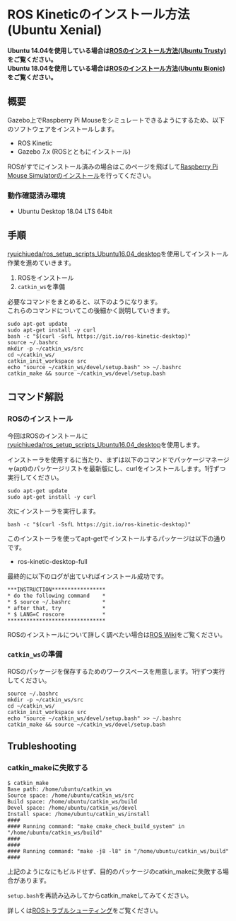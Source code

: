 # ROS Kineticのインストール方法\(Ubuntu Xenial\)

**Ubuntu 14.04を使用している場合は**[**ROSのインストール方法\(Ubuntu Trusty\)**](https://github.com/yukixx6/raspimouse_sim_tutorial/tree/7c9122da47fbadaecd28e305f94195df25a8a7ba/docs/source/how_to_install_ros_indigo.html)**をご覧ください。**  
**Ubuntu 18.04を使用している場合は**[**ROSのインストール方法\(Ubuntu Bionic\)**](https://github.com/yukixx6/raspimouse_sim_tutorial/tree/7c9122da47fbadaecd28e305f94195df25a8a7ba/docs/source/how_to_install_ros_melodic.html)**をご覧ください。**

## 概要

Gazebo上でRaspberry Pi Mouseをシミュレートできるようにするため、以下のソフトウェアをインストールします。

* ROS Kinetic
* Gazebo 7.x \(ROSとともにインストール\)

ROSがすでにインストール済みの場合はこのページを飛ばして[Raspberry Pi Mouse Simulatorのインストール](https://github.com/yukixx6/raspimouse_sim_tutorial/tree/7c9122da47fbadaecd28e305f94195df25a8a7ba/docs/source/how_to_install_simulator_xenial.html)を行ってください。

### 動作確認済み環境

* Ubuntu Desktop 18.04 LTS 64bit

## 手順

[ryuichiueda/ros\_setup\_scripts\_Ubuntu16.04\_desktop](https://github.com/ryuichiueda/ros_setup_scripts_Ubuntu16.04_desktop)を使用してインストール作業を進めていきます。

1. ROSをインストール
2. `catkin_ws`を準備

必要なコマンドをまとめると、以下のようになります。  
これらのコマンドについてこの後細かく説明していきます。

```text
sudo apt-get update
sudo apt-get install -y curl
bash -c "$(curl -SsfL https://git.io/ros-kinetic-desktop)"
source ~/.bashrc
mkdir -p ~/catkin_ws/src
cd ~/catkin_ws/
catkin_init_workspace src
echo "source ~/catkin_ws/devel/setup.bash" >> ~/.bashrc
catkin_make && source ~/catkin_ws/devel/setup.bash
```

## コマンド解説

### ROSのインストール

今回はROSのインストールに[ryuichiueda/ros\_setup\_scripts\_Ubuntu16.04\_desktop](https://github.com/ryuichiueda/ros_setup_scripts_Ubuntu16.04_desktop)を使用します。

インストーラを使用するに当たり、まずは以下のコマンドでパッケージマネージャ\(apt\)のパッケージリストを最新版にし、curlをインストールします。1行ずつ実行してください。

```text
sudo apt-get update
sudo apt-get install -y curl
```

次にインストーラを実行します。

```text
bash -c "$(curl -SsfL https://git.io/ros-kinetic-desktop)"
```

このインストーラを使ってapt-getでインストールするパッケージは以下の通りです。

* ros-kinetic-desktop-full

最終的に以下のログが出ていればインストール成功です。

```text
***INSTRUCTION*****************
* do the following command    *
* $ source ~/.bashrc          *
* after that, try             *
* $ LANG=C roscore            *
*******************************
```

ROSのインストールについて詳しく調べたい場合は[ROS Wiki](http://wiki.ros.org/kinetic/Installation/Ubuntu)をご覧ください。

### `catkin_ws`の準備

ROSのパッケージを保存するためのワークスペースを用意します。1行ずつ実行してください。

```text
source ~/.bashrc
mkdir -p ~/catkin_ws/src
cd ~/catkin_ws/
catkin_init_workspace src
echo "source ~/catkin_ws/devel/setup.bash" >> ~/.bashrc
catkin_make && source ~/catkin_ws/devel/setup.bash
```

## Trubleshooting

### catkin\_makeに失敗する

```text
$ catkin_make
Base path: /home/ubuntu/catkin_ws
Source space: /home/ubuntu/catkin_ws/src
Build space: /home/ubuntu/catkin_ws/build
Devel space: /home/ubuntu/catkin_ws/devel
Install space: /home/ubuntu/catkin_ws/install
####
#### Running command: "make cmake_check_build_system" in "/home/ubuntu/catkin_ws/build"
####
####
#### Running command: "make -j8 -l8" in "/home/ubuntu/catkin_ws/build"
####
```

上記のようになにもビルドせず、目的のパッケージのcatkin\_makeに失敗する場合があります。

`setup.bash`を再読み込みしてからcatkin\_makeしてみてください。

詳しくは[ROSトラブルシューティング](https://github.com/yukixx6/raspimouse_sim_tutorial/tree/7c9122da47fbadaecd28e305f94195df25a8a7ba/docs/source/troubleshooting.html#catkin_make-failed)をご覧ください。

